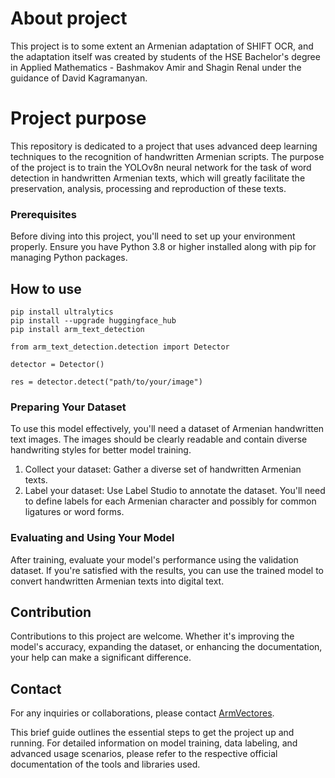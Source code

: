 # About project

This project is to some extent an Armenian adaptation of SHIFT OCR, and the adaptation itself was created by students of the HSE Bachelor's degree in Applied Mathematics - Bashmakov Amir and Shagin Renal under the guidance of David Kagramanyan.

# Project purpose

This repository is dedicated to a project that uses advanced deep learning techniques to the recognition of handwritten Armenian scripts. The purpose of the project is to train the YOLOv8n neural network for the task of word detection in handwritten Armenian texts, which will greatly facilitate the preservation, analysis, processing and reproduction of these texts.

### Prerequisites

Before diving into this project, you'll need to set up your environment properly. Ensure you have Python 3.8 or higher installed along with pip for managing Python packages.

## How to use

```
pip install ultralytics
pip install --upgrade huggingface_hub
pip install arm_text_detection
```

```
from arm_text_detection.detection import Detector

detector = Detector()

res = detector.detect("path/to/your/image")
```

### Preparing Your Dataset

To use this model effectively, you'll need a dataset of Armenian handwritten text images. The images should be clearly readable and contain diverse handwriting styles for better model training.

1. Collect your dataset: Gather a diverse set of handwritten Armenian texts.
2. Label your dataset: Use Label Studio to annotate the dataset. You'll need to define labels for each Armenian character and possibly for common ligatures or word forms.

### Evaluating and Using Your Model

After training, evaluate your model's performance using the validation dataset. If you're satisfied with the results, you can use the trained model to convert handwritten Armenian texts into digital text.

## Contribution

Contributions to this project are welcome. Whether it's improving the model's accuracy, expanding the dataset, or enhancing the documentation, your help can make a significant difference.


## Contact
For any inquiries or collaborations, please contact [ArmVectores](https://github.com/ArmVectores).


This brief guide outlines the essential steps to get the project up and running. For detailed information on model training, data labeling, and advanced usage scenarios, please refer to the respective official documentation of the tools and libraries used.
